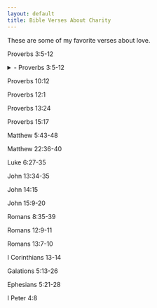 ```yaml
---
layout: default
title: Bible Verses About Charity
---
```


These are some of my favorite verses about love.

Proverbs 3:5-12

<details>
  <summary>- Proverbs 3:5-12</summary>
  whatever
</details>

Proverbs 10:12

Proverbs 12:1

Proverbs 13:24

Proverbs 15:17

Matthew 5:43-48

Matthew 22:36-40

Luke 6:27-35

John 13:34-35

John 14:15

John 15:9-20

Romans 8:35-39

Romans 12:9-11

Romans 13:7-10

I Corinthians 13-14

Galations 5:13-26

Ephesians 5:21-28

I Peter 4:8

